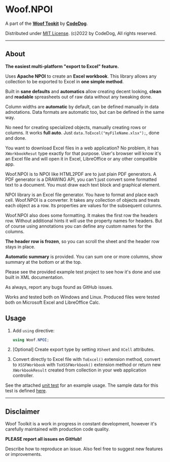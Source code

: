 ﻿# Woof.NPOI

A part of the [**Woof Tookit**](../../Readme.md)
by **[CodeDog](https://www.codedog.pl)**.

Distributed under [MIT License](https://en.wikipedia.org/wiki/MIT_License).
(c)2022 by CodeDog, All rights reserved.

---

## About

**The easiest multi-platform "export to Excel" feature.**

Uses **Apache NPOI** to create an **Excel workbook**.
This library allows any collection to be exported to Excel in **one simple method**.

Built in **sane defaults** and **automatics** allow creating decent looking,
**clean** and **readable** spreasheets out of raw data without any tweaking done.

Column widths are **automatic** by default, can be defined manually in data adnotations.
Data formats are automatic too, but can be defined in the same way.

No need for creating specialized objects, manually creating rows or columns.
It works **full auto**. Just `data.ToExcel("myFileName.xlsx");`, done and done.

You want to download Excel files in a web application?
No problem, it has `XWorkbookResut` type exactly for that purpose.
User's browser will know it's an Excel file and will open it in Excel,
LibreOffice or any other compatible app.

Woof.NPOI is to NPOI like HTML2PDF are to just plain PDF generators.
A PDF generator is a DRAWING API, you can't just convert some formatted text
to a document. You must draw each text block and graphical element.

NPOI library is an Excel file generator. You have to format and place each cell.
Woof.NPOI is a converter. It takes any collection of objects and treats
each object as a row. Its properties are values for the subsequent columns.

Woof.NPOI also does some formatting. It makes the first row the headers row.
Without additional hints it will use the property names for headers.
But of course using annotations you can define any custom names for the columns.

**The header row is frozen**, so you can scroll the sheet and the header row stays in place.

**Automatic summary** is provided. You can sum one or more columns,
show summary at the bottom or at the top.

Please see the provided example test project to see how it's done
and use built in XML documentation.

As always, report any bugs found as GitHub issues.

Works and tested both on Windows and Linux. Produced files were
tested both on Microsoft Excel and LibreOffice Calc.

## Usage

1. Add `using` directive:

    ```cs
    using Woof.NPOI;
    ```

2. [Optional] Create export type by setting `XSheet` and `XCell` attributes.

3. Convert directly to Excel file with `ToExcel()` extension method, convert
   to `XSSFWorkbook` with `ToXSSFWorkbook()` extension method or return new
   `XWorkbookResult` created from collection in your web application controller.

See the attached [unit test](https://github.com/HTD/Woof/blob/master/Tests/UnitTests/NPOITest.cs) for an example usage.
The sample data for this test is defined [here](https://github.com/HTD/Woof/blob/master/Tests/UnitTests/Types/NPOI/TestRow.cs).

---

## Disclaimer

Woof Toolkit is a work in progress in constant development,
however it's carefully maintained with production code quality.

**PLEASE report all issues on GitHub!**

Describe how to reproduce an issue.
Also feel free to suggest new features or improvements.